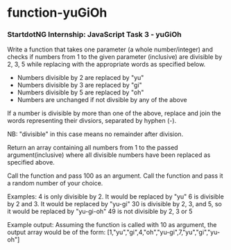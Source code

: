 # function-yuGiOh
### StartdotNG Internship: JavaScript Task 3 - yuGiOh

Write a function that takes one parameter (a whole number/integer) and checks if numbers from 1 to the given parameter (inclusive) are divisible by 2, 3, 5 while replacing with the appropriate words as specified below.
* Numbers divisible by 2 are replaced by "yu"
* Numbers divisible by 3 are replaced by "gi"
* Numbers divisible by 5 are replaced by "oh"
* Numbers are unchanged if not divsible by any of the above

If a number is divisible by more than one of the above, replace and join the words representing their divsiors, separated by hyphen (-).

NB: "divisible" in this case means no remainder after division.

Return an array containing all numbers from 1 to the passed argument(inclusive) where all divisible numbers have been replaced as specified above.
 
Call the function and pass 100 as an argument.
Call the function and pass it a random number of your choice.

Examples:
4 is only divisible by 2. It would be replaced by "yu"
6 is divisible by 2 and 3. It would be replaced by "yu-gi"
30 is divisible by 2, 3, and 5, so it would be replaced by "yu-gi-oh"
49 is not divisible by 2, 3 or 5
 
Example output:
Assuming the function is called with 10 as argument, the output array would be of the form:
[1,"yu","gi",4,"oh","yu-gi",7,"yu","gi","yu-oh"]
